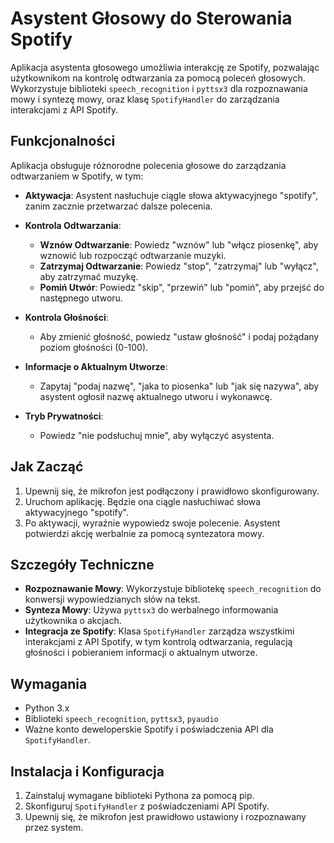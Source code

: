 # Asystent Głosowy do Sterowania Spotify

Aplikacja asystenta głosowego umożliwia interakcję ze Spotify, pozwalając użytkownikom na kontrolę odtwarzania za pomocą poleceń głosowych. Wykorzystuje biblioteki `speech_recognition` i `pyttsx3` dla rozpoznawania mowy i syntezę mowy, oraz klasę `SpotifyHandler` do zarządzania interakcjami z API Spotify.

## Funkcjonalności

Aplikacja obsługuje różnorodne polecenia głosowe do zarządzania odtwarzaniem w Spotify, w tym:

- **Aktywacja**: Asystent nasłuchuje ciągle słowa aktywacyjnego "spotify", zanim zacznie przetwarzać dalsze polecenia.

- **Kontrola Odtwarzania**:
  - **Wznów Odtwarzanie**: Powiedz "wznów" lub "włącz piosenkę", aby wznowić lub rozpocząć odtwarzanie muzyki.
  - **Zatrzymaj Odtwarzanie**: Powiedz "stop", "zatrzymaj" lub "wyłącz", aby zatrzymać muzykę.
  - **Pomiń Utwór**: Powiedz "skip", "przewiń" lub "pomiń", aby przejść do następnego utworu.

- **Kontrola Głośności**:
  - Aby zmienić głośność, powiedz "ustaw głośność" i podaj pożądany poziom głośności (0-100).

- **Informacje o Aktualnym Utworze**:
  - Zapytaj "podaj nazwę", "jaka to piosenka" lub "jak się nazywa", aby asystent ogłosił nazwę aktualnego utworu i wykonawcę.

- **Tryb Prywatności**:
  - Powiedz "nie podsłuchuj mnie", aby wyłączyć asystenta.

## Jak Zacząć

1. Upewnij się, że mikrofon jest podłączony i prawidłowo skonfigurowany.
2. Uruchom aplikację. Będzie ona ciągle nasłuchiwać słowa aktywacyjnego "spotify".
3. Po aktywacji, wyraźnie wypowiedz swoje polecenie. Asystent potwierdzi akcję werbalnie za pomocą syntezatora mowy.

## Szczegóły Techniczne

- **Rozpoznawanie Mowy**: Wykorzystuje bibliotekę `speech_recognition` do konwersji wypowiedzianych słów na tekst.
- **Synteza Mowy**: Używa `pyttsx3` do werbalnego informowania użytkownika o akcjach.
- **Integracja ze Spotify**: Klasa `SpotifyHandler` zarządza wszystkimi interakcjami z API Spotify, w tym kontrolą odtwarzania, regulacją głośności i pobieraniem informacji o aktualnym utworze.

## Wymagania

- Python 3.x
- Biblioteki `speech_recognition`, `pyttsx3`, `pyaudio`
- Ważne konto deweloperskie Spotify i poświadczenia API dla `SpotifyHandler`.

## Instalacja i Konfiguracja

1. Zainstaluj wymagane biblioteki Pythona za pomocą pip.
2. Skonfiguruj `SpotifyHandler` z poświadczeniami API Spotify.
3. Upewnij się, że mikrofon jest prawidłowo ustawiony i rozpoznawany przez system.